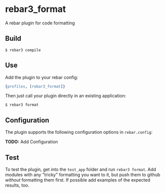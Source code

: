 # rebar3_format

A rebar plugin for code formatting

## Build

    $ rebar3 compile

## Use

Add the plugin to your rebar config:

```erlang
{profiles, [rebar3_format]}
```

Then just call your plugin directly in an existing application:

    $ rebar3 format

## Configuration

The plugin supports the following configuration options in `rebar.config`:

**TODO:** Add Configuration

## Test

To test the plugin, get into the `test_app` folder and run `rebar3 format`.
Add modules with any "tricky" formatting you want to it, but push them to github _without_ formatting them first. If possible add examples of the expected results, too.
